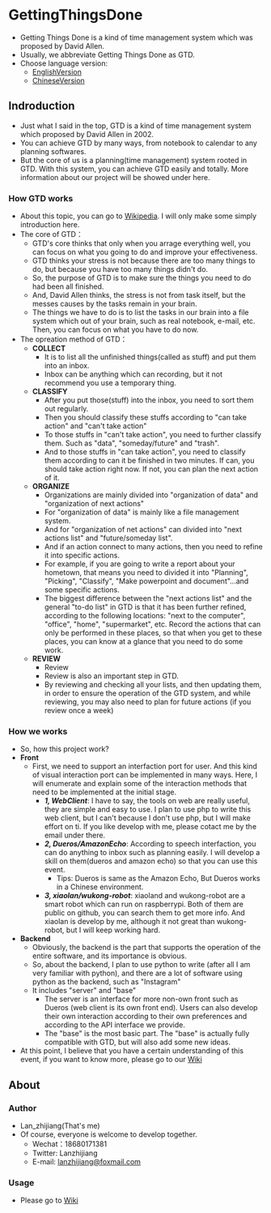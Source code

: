 # GettingThingsDone
- Getting Things Done is a kind of time management system which was proposed by David Allen.
- Usually, we abbreviate Getting Things Done as GTD.
- Choose language version: 
  - [EnglishVersion](./README_en.md)
  - [ChineseVersion](./README.md)

## Indroduction
- Just what I said in the top, GTD is a kind of time management system which proposed by David Allen in 2002.
- You can achieve GTD by many ways, from notebook to calendar to any planning softwares.
- But the core of us is a planning(time management) system rooted in GTD. With this system, you can achieve GTD easily and totally. More information about our project will be showed under here.

### How GTD works
- About this topic, you can go to [Wikipedia](https://en.wikipedia.org/wiki/Getting_Things_Done). I will only make some simply introduction here.
- The core of GTD：
  - GTD's core thinks that only when you arrage everything well, you can focus on what you going to do and improve your effectiveness.
  - GTD thinks your stress is not because there are too many things to do, but because you have too many things didn't do.
  - So, the purpose of GTD is to make sure the things you need to do had been all finished.
  - And, David Allen thinks, the stress is not from task itself, but the messes causes by the tasks remain in your brain.
  - The things we have to do is to list the tasks in our brain into a file system which out of your brain, such as real notebook, e-mail, etc. Then, you can focus on what you have to do now. 
- The opreation method of GTD：
  - **COLLECT**
    - It is to list all the unfinished things(called as stuff) and put them into an inbox.
    - Inbox can be anything which can recording, but it not recommend you use a temporary thing.
  - **CLASSIFY**
    - After you put those(stuff) into the inbox, you need to sort them out regularly.
    - Then you should classify these stuffs according to "can take action" and "can't take action"
    - To those stuffs in "can't take action", you need to further classify them. Such as "data", "someday/future" and "trash".
    - And to those stuffs in "can take action", you need to classify them according to can it be finished in two minutes. If can, you should take action right now. If not, you can plan the next action of it.
  - **ORGANIZE**
    - Organizations are mainly divided into "organization of data" and "organization of next actions"
    - For "organization of data" is mainly like a file management system.
    - And for "organization of net actions" can divided into "next actions list" and "future/someday list".
    - And if an action connect to many actions, then you need to refine it into specific actions.
    - For example, if you are going to write a report about your hometown, that means you need to divided it into "Planning", "Picking", "Classify", "Make powerpoint and document"...and some specific actions.
    - The biggest difference between the "next actions list" and the general "to-do list" in GTD is that it has been further refined, according to the following locations: "next to the computer", "office", "home", "supermarket", etc. Record the actions that can only be performed in these places, so that when you get to these places, you can know at a glance that you need to do some work.
  - **REVIEW**
    - Review
    - Review is also an important step in GTD.
    - By reviewing and checking all your lists, and then updating them, in order to ensure the operation of the GTD system, and while reviewing, you may also need to plan for future actions (if you review once a week)
### How we works
- So, how this project work?
- **Front**
  - First, we need to support an interfaction port for user. And this kind of visual interaction port can be implemented in many ways. Here, I will enumerate and explain some of the interaction methods that need to be implemented at the initial stage.
    - ***1, WebClient***: I have to say, the tools on web are really useful, they are simple and easy to use. I plan to use php to write this web client, but I can't because I don't use php, but I will make effort on ti. If you like develop with me, please cotact me by the email under there.
    - ***2, Dueros/AmazonEcho***: According to speech interfaction, you can do anything to inbox such as planning easily. I will develop a skill on them(dueros and amazon echo) so that you can use this event.
      - Tips: Dueros is same as the Amazon Echo, But Dueros works in a Chinese environment.
    - ***3, xiaolan/wukong-robot***: xiaoland and wukong-robot are a smart robot which can run on raspberrypi. Both of them are public on github, you can search them to get more info. And xiaolan is develop by me, although it not great than wukong-robot, but I will keep working hard.
- **Backend**
  - Obviously, the backend is the part that supports the operation of the entire software, and its importance is obvious.
  - So, about the backend, I plan to use python to write (after all I am very familiar with python), and there are a lot of software using python as the backend, such as "Instagram"
  - It includes "server" and "base"
    - The server is an interface for more non-own front such as Dueros (web client is its own front end). Users can also develop their own interaction according to their own preferences and according to the API interface we provide.
    - The "base" is the most basic part. The "base" is actually fully compatible with GTD, but will also add some new ideas.
- At this point, I believe that you have a certain understanding of this event, if you want to know more, please go to our [Wiki](https://github.com/xiaoland/GettingThingsDone/wiki)

## About

### Author
- Lan_zhijiang(That's me)
- Of course, everyone is welcome to develop together.
  - Wechat：18680171381
  - Twitter: Lanzhijiang
  - E-mail: lanzhijiang@foxmail.com

### Usage
- Please go to [Wiki](https:/github.com/xiaoland/GettingThinsDone/wiki)
